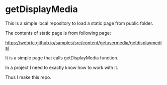 # getDisplayMedia
This is a simple local repository to load a static page from public folder.

The contents of static page is from following page:

https://webrtc.github.io/samples/src/content/getusermedia/getdisplaymedia/

It is a simple page that calls getDisplayMedia function.

In a project I need to exactly know how to work with it.

Thus I make this repo.




